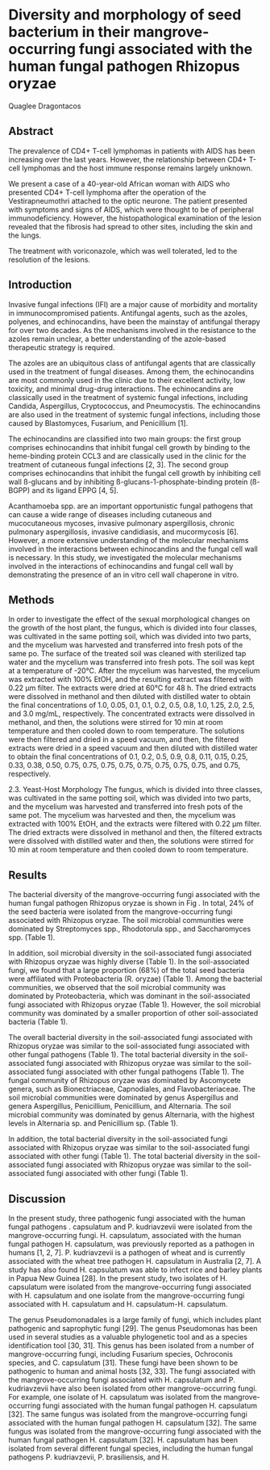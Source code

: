# Diversity and morphology of seed bacterium in their mangrove-occurring fungi associated with the human fungal pathogen Rhizopus oryzae
Quaglee Dragontacos


## Abstract
The prevalence of CD4+ T-cell lymphomas in patients with AIDS has been increasing over the last years. However, the relationship between CD4+ T-cell lymphomas and the host immune response remains largely unknown.

We present a case of a 40-year-old African woman with AIDS who presented CD4+ T-cell lymphoma after the operation of the Vestirapneumothri attached to the optic neurone. The patient presented with symptoms and signs of AIDS, which were thought to be of peripheral immunodeficiency. However, the histopathological examination of the lesion revealed that the fibrosis had spread to other sites, including the skin and the lungs.

The treatment with voriconazole, which was well tolerated, led to the resolution of the lesions.


## Introduction
Invasive fungal infections (IFI) are a major cause of morbidity and mortality in immunocompromised patients. Antifungal agents, such as the azoles, polyenes, and echinocandins, have been the mainstay of antifungal therapy for over two decades. As the mechanisms involved in the resistance to the azoles remain unclear, a better understanding of the azole-based therapeutic strategy is required.

The azoles are an ubiquitous class of antifungal agents that are classically used in the treatment of fungal diseases. Among them, the echinocandins are most commonly used in the clinic due to their excellent activity, low toxicity, and minimal drug-drug interactions. The echinocandins are classically used in the treatment of systemic fungal infections, including Candida, Aspergillus, Cryptococcus, and Pneumocystis. The echinocandins are also used in the treatment of systemic fungal infections, including those caused by Blastomyces, Fusarium, and Penicillium [1].

The echinocandins are classified into two main groups: the first group comprises echinocandins that inhibit fungal cell growth by binding to the heme-binding protein CCL3 and are classically used in the clinic for the treatment of cutaneous fungal infections [2, 3]. The second group comprises echinocandins that inhibit the fungal cell growth by inhibiting cell wall ß-glucans and by inhibiting ß-glucans-1-phosphate-binding protein (ß-BGPP) and its ligand EPPG [4, 5].

Acanthamoeba spp. are an important opportunistic fungal pathogens that can cause a wide range of diseases including cutaneous and mucocutaneous mycoses, invasive pulmonary aspergillosis, chronic pulmonary aspergillosis, invasive candidiasis, and mucormycosis [6]. However, a more extensive understanding of the molecular mechanisms involved in the interactions between echinocandins and the fungal cell wall is necessary. In this study, we investigated the molecular mechanisms involved in the interactions of echinocandins and fungal cell wall by demonstrating the presence of an in vitro cell wall chaperone in vitro.


## Methods
In order to investigate the effect of the sexual morphological changes on the growth of the host plant, the fungus, which is divided into four classes, was cultivated in the same potting soil, which was divided into two parts, and the mycelium was harvested and transferred into fresh pots of the same po. The surface of the treated soil was cleaned with sterilized tap water and the mycelium was transferred into fresh pots. The soil was kept at a temperature of -20°C. After the mycelium was harvested, the mycelium was extracted with 100% EtOH, and the resulting extract was filtered with 0.22 µm filter. The extracts were dried at 60°C for 48 h. The dried extracts were dissolved in methanol and then diluted with distilled water to obtain the final concentrations of 1.0, 0.05, 0.1, 0.1, 0.2, 0.5, 0.8, 1.0, 1.25, 2.0, 2.5, and 3.0 mg/mL, respectively. The concentrated extracts were dissolved in methanol, and then, the solutions were stirred for 10 min at room temperature and then cooled down to room temperature. The solutions were then filtered and dried in a speed vacuum, and then, the filtered extracts were dried in a speed vacuum and then diluted with distilled water to obtain the final concentrations of 0.1, 0.2, 0.5, 0.9, 0.8, 0.11, 0.15, 0.25, 0.33, 0.38, 0.50, 0.75, 0.75, 0.75, 0.75, 0.75, 0.75, 0.75, 0.75, and 0.75, respectively.

2.3. Yeast-Host Morphology
The fungus, which is divided into three classes, was cultivated in the same potting soil, which was divided into two parts, and the mycelium was harvested and transferred into fresh pots of the same pot. The mycelium was harvested and then, the mycelium was extracted with 100% EtOH, and the extracts were filtered with 0.22 µm filter. The dried extracts were dissolved in methanol and then, the filtered extracts were dissolved with distilled water and then, the solutions were stirred for 10 min at room temperature and then cooled down to room temperature.


## Results
The bacterial diversity of the mangrove-occurring fungi associated with the human fungal pathogen Rhizopus oryzae is shown in Fig . In total, 24% of the seed bacteria were isolated from the mangrove-occurring fungi associated with Rhizopus oryzae. The soil microbial communities were dominated by Streptomyces spp., Rhodotorula spp., and Saccharomyces spp. (Table 1).

In addition, soil microbial diversity in the soil-associated fungi associated with Rhizopus oryzae was highly diverse (Table 1). In the soil-associated fungi, we found that a large proportion (68%) of the total seed bacteria were affiliated with Proteobacteria (R. oryzae) (Table 1). Among the bacterial communities, we observed that the soil microbial community was dominated by Proteobacteria, which was dominant in the soil-associated fungi associated with Rhizopus oryzae (Table 1). However, the soil microbial community was dominated by a smaller proportion of other soil-associated bacteria (Table 1).

The overall bacterial diversity in the soil-associated fungi associated with Rhizopus oryzae was similar to the soil-associated fungi associated with other fungal pathogens (Table 1). The total bacterial diversity in the soil-associated fungi associated with Rhizopus oryzae was similar to the soil-associated fungi associated with other fungal pathogens (Table 1). The fungal community of Rhizopus oryzae was dominated by Ascomycete genera, such as Bionectriaceae, Capnodiales, and Flavobacteriaceae. The soil microbial communities were dominated by genus Aspergillus and genera Aspergillus, Penicillium, Penicillium, and Alternaria. The soil microbial community was dominated by genus Alternaria, with the highest levels in Alternaria sp. and Penicillium sp. (Table 1).

In addition, the total bacterial diversity in the soil-associated fungi associated with Rhizopus oryzae was similar to the soil-associated fungi associated with other fungi (Table 1). The total bacterial diversity in the soil-associated fungi associated with Rhizopus oryzae was similar to the soil-associated fungi associated with other fungi (Table 1).


## Discussion

In the present study, three pathogenic fungi associated with the human fungal pathogens . capsulatum and P. kudriavzevii were isolated from the mangrove-occurring fungi. H. capsulatum, associated with the human fungal pathogen H. capsulatum, was previously reported as a pathogen in humans [1, 2, 7]. P. kudriavzevii is a pathogen of wheat and is currently associated with the wheat tree pathogen H. capsulatum in Australia [2, 7]. A study has also found H. capsulatum was able to infect rice and barley plants in Papua New Guinea [28]. In the present study, two isolates of H. capsulatum were isolated from the mangrove-occurring fungi associated with H. capsulatum and one isolate from the mangrove-occurring fungi associated with H. capsulatum and H. capsulatum-H. capsulatum.

The genus Pseudomonadales is a large family of fungi, which includes plant pathogenic and saprophytic fungi [29]. The genus Pseudomonas has been used in several studies as a valuable phylogenetic tool and as a species identification tool [30, 31]. This genus has been isolated from a number of mangrove-occurring fungi, including Fusarium species, Ochroconis species, and C. capsulatum [31]. These fungi have been shown to be pathogenic to human and animal hosts [32, 33]. The fungi associated with the mangrove-occurring fungi associated with H. capsulatum and P. kudriavzevii have also been isolated from other mangrove-occurring fungi. For example, one isolate of H. capsulatum was isolated from the mangrove-occurring fungi associated with the human fungal pathogen H. capsulatum [32]. The same fungus was isolated from the mangrove-occurring fungi associated with the human fungal pathogen H. capsulatum [32]. The same fungus was isolated from the mangrove-occurring fungi associated with the human fungal pathogen H. capsulatum [32]. H. capsulatum has been isolated from several different fungal species, including the human fungal pathogens P. kudriavzevii, P. brasiliensis, and H.
